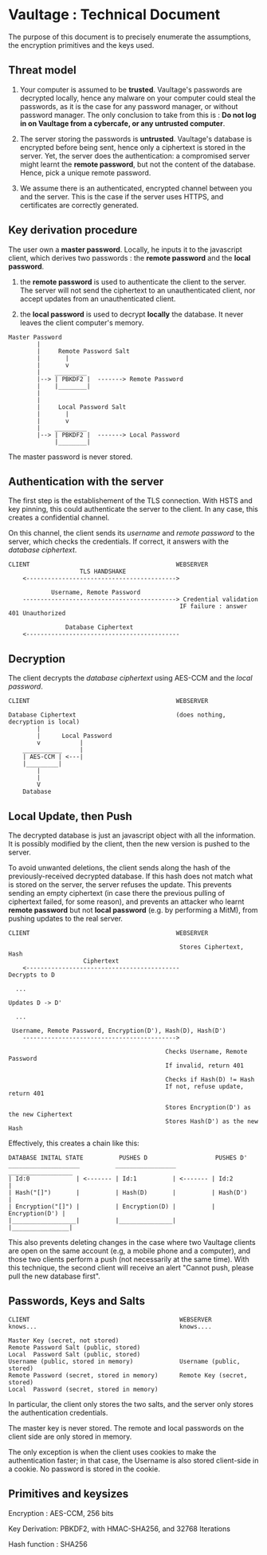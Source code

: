 # Vaultage : Technical Document

The purpose of this document is to precisely enumerate the assumptions, the encryption primitives and the keys used.

## Threat model

1) Your computer is assumed to be **trusted**. Vaultage's passwords are decrypted locally, hence any malware on your computer could steal the passwords, as it is the case for any password manager, or without password manager. The only conclusion to take from this is : **Do not log in on Vaultage from a cybercafe, or any untrusted computer**.

2) The server storing the passwords is **untrusted**. Vaultage's database is encrypted before being sent, hence only a ciphertext is stored in the server. Yet, the server does the authentication: a compromised server might learnt the **remote password**, but not the content of the database. Hence, pick a unique remote password.

3) We assume there is an authenticated, encrypted channel between you and the server. This is the case if the server uses HTTPS, and certificates are correctly generated.

## Key derivation procedure

The user own a **master password**. Locally, he inputs it to the javascript client, which derives two passwords : the **remote password** and the **local password**.

1) the **remote password** is used to authenticate the client to the server. The server will not send the ciphertext to an unauthenticated client, nor accept updates from an unauthenticated client.

2) the **local password** is used to decrypt **locally** the database. It never leaves the client computer's memory.

```
Master Password
        |
        |     Remote Password Salt
        |       |
        |       v
        |    _________
        |--> | PBKDF2 |  -------> Remote Password
        |    |________|
        |
        |
        |     Local Password Salt
        |       |
        |       v
        |    _________
        |--> | PBKDF2 |  -------> Local Password
             |________|

```

The master password is never stored.

## Authentication with the server

The first step is the establishement of the TLS connection. With HSTS and key pinning, this could authenticate the server to the client. In any case, this creates a confidential channel.

On this channel, the client sends its *username* and *remote password* to the server, which checks the credentials. If correct, it answers with the *database ciphertext*.


```
CLIENT                                         WEBSERVER
                    TLS HANDSHAKE
    <------------------------------------------>

            Username, Remote Password
    -------------------------------------------> Credential validation
                                                IF failure : answer 401 Unauthorized

                Database Ciphertext
    <-------------------------------------------

```

## Decryption

The client decrypts the *database ciphertext* using AES-CCM and the *local password*.

```
CLIENT                                         WEBSERVER

Database Ciphertext                            (does nothing, decryption is local)
        |
        |      Local Password
        v           |
    ___________     |
    | AES-CCM | <---|
    |_________|
        |
        |
        V
    Database

```

## Local Update, then Push

The decrypted database is just an javascript object with all the information. It is possibly modified by the client, then the new version is pushed to the server.

To avoid unwanted deletions, the client sends along the hash of the previously-received decrypted database. If this hash does not match what is stored on the server, the server refuses the update. This prevents sending an empty ciphertext (in case there the previous pulling of ciphertext failed, for some reason), and prevents an attacker who learnt **remote password** but not **local password** (e.g. by performing a MitM), from pushing updates to the real server.

```
CLIENT                                         WEBSERVER

                                                Stores Ciphertext, Hash
                     Ciphertext
    <-------------------------------------------
Decrypts to D

  ...

Updates D -> D'

  ...

 Username, Remote Password, Encryption(D'), Hash(D), Hash(D')
    ------------------------------------------->

                                            Checks Username, Remote Password
                                            If invalid, return 401

                                            Checks if Hash(D) != Hash
                                            If not, refuse update, return 401

                                            Stores Encryption(D') as the new Ciphertext
                                            Stores Hash(D') as the new Hash

```

Effectively, this creates a chain like this:


```
DATABASE INITAL STATE          PUSHES D                   PUSHES D'
____________________          _________________          __________________
| Id:0             | <------- | Id:1          | <------- | Id:2           |
| Hash("[]")       |          | Hash(D)       |          | Hash(D')       |
| Encryption("[]") |          | Encryption(D) |          | Encryption(D') |
|__________________|          |_______________|          |________________|

```

This also prevents deleting changes in the case where two Vaultage clients are open on the same account (e.g, a mobile phone and a computer), and those two clients perform a push (not necessarily at the same time). With this technique, the second client will receive an alert "Cannot push, please pull the new database first".

## Passwords, Keys and Salts


```
CLIENT                                          WEBSERVER
knows...                                        knows....

Master Key (secret, not stored)
Remote Password Salt (public, stored)
Local  Password Salt (public, stored)
Username (public, stored in memory)             Username (public, stored)
Remote Password (secret, stored in memory)      Remote Key (secret, stored)
Local  Password (secret, stored in memory)
```

In particular, the client only stores the two salts, and the server only stores the authentication credentials.

The master key is never stored. The remote and local passwords on the client side are only stored in memory.

The only exception is when the client uses cookies to make the authentication faster; in that case, the Username is also stored client-side in a cookie. No password is stored in the cookie.

## Primitives and keysizes

Encryption : AES-CCM, 256 bits

Key Derivation: PBKDF2, with HMAC-SHA256, and 32768 Iterations

Hash function : SHA256